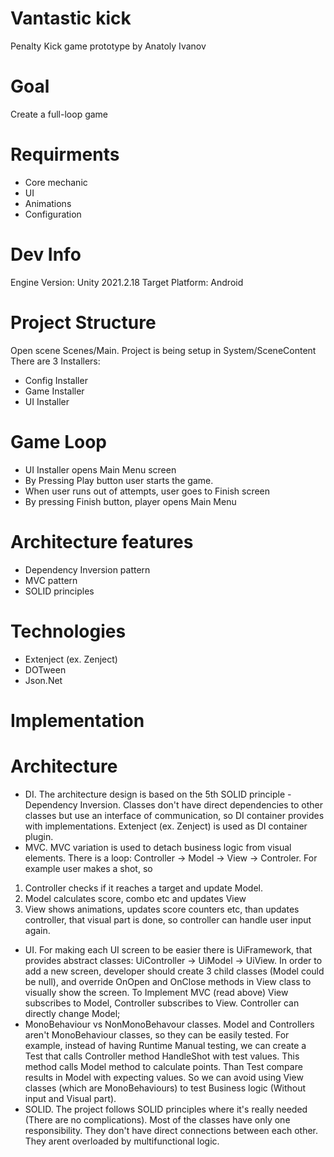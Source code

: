 # Vantastic kick
Penalty Kick game prototype
by Anatoly Ivanov
# Goal
Create a full-loop game
# Requirments
- Core mechanic
- UI
- Animations
- Configuration
# Dev Info
Engine Version: Unity 2021.2.18
Target Platform: Android
# Project Structure
Open scene Scenes/Main.
Project is being setup in System/SceneContent
There are 3 Installers:
- Config Installer
- Game Installer
- UI Installer
# Game Loop
- UI Installer opens Main Menu screen
- By Pressing Play button user starts the game.
- When user runs out of attempts, user goes to Finish screen
- By pressing Finish button, player opens Main Menu
# Architecture features
- Dependency Inversion pattern
- MVC pattern
- SOLID principles
# Technologies
- Extenject (ex. Zenject)
- DOTween
- Json.Net
# Implementation
# Architecture
- DI.
The architecture design is based on the 5th SOLID principle - Dependency Inversion.
Classes don't have direct dependencies to other classes but use an interface of communication, so
DI container provides with implementations. Extenject (ex. Zenject) is used as DI container plugin.
- MVC. 
MVC variation is used to detach business logic from visual elements. There is a loop: 
Controller -> Model -> View -> Controler.
For example user makes a shot, so
1. Controller checks if it reaches a target and update Model.
2. Model calculates score, combo etc and updates View
3. View shows animations, updates score counters etc, than updates controller, that
visual part is done, so controller can handle user input again.
- UI.
For making each UI screen to be easier there is UiFramework, that provides abstract classes:
UiController -> UiModel -> UiView.
In order to add a new screen, developer should create 3 child classes (Model could be null),
and override OnOpen and OnClose methods in View class to visually show the screen.
To Implement MVC (read above) View subscribes to Model, Controller subscribes to View.
Controller can directly change Model;
- MonoBehaviour vs NonMonoBehavour classes.
Model and Controllers aren't MonoBehaviour classes, so they can be easily tested.
For example, instead of having Runtime Manual testing, we can create a Test that
calls Controller method HandleShot with test values. This method calls Model method
to calculate points. Than Test compare results in Model with expecting values.
So we can avoid using View classes (which are MonoBehaviours) to test Business logic
(Without input and Visual part).
- SOLID.
The project follows SOLID principles where it's really needed (There are no complications).
Most of the classes have only one responsibility. They don't have direct connections between each other. They arent overloaded by
multifunctional logic.

